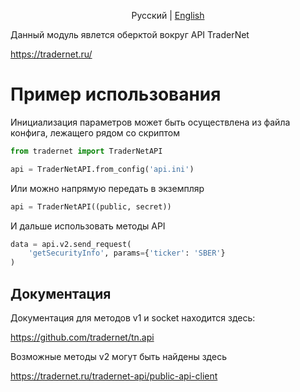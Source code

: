 <p align="center">Русский | <a href=https://github.com/youlooknicetoday/tradernet/tree/master/lang/english> English</a></p>

Данный модуль явлется оберктой вокруг API TraderNet

https://tradernet.ru/

# Пример использования
Инициализация параметров может быть осуществлена из файла конфига, лежащего рядом со скриптом
```python
from tradernet import TraderNetAPI

api = TraderNetAPI.from_config('api.ini')
```
Или можно напрямую передать в экземпляр
```python
api = TraderNetAPI((public, secret))
```
И дальше использовать методы API
```python
data = api.v2.send_request(
    'getSecurityInfo', params={'ticker': 'SBER'}
)
```

## Документация

Документация для методов v1 и socket находится здесь:

https://github.com/tradernet/tn.api

Возможные методы v2 могут быть найдены здесь

https://tradernet.ru/tradernet-api/public-api-client

